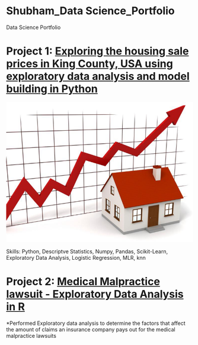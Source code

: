 # Shubham_Data Science_Portfolio
Data Science Portfolio

# Project 1: [Exploring the housing sale prices in King County, USA using exploratory data analysis and model building in Python](https://github.com/shubham199408/Predicting-housing-prices-in-King-County-USA)

![](/images/0_XMbwmj-4r80bBuIg.jpg)

Skills: Python, Descriptve Statistics, Numpy, Pandas, Scikit-Learn, Exploratory Data Analysis, Logistic Regression, MLR, knn


# Project 2: [Medical Malpractice lawsuit - Exploratory Data Analysis in R](https://github.com/shubham199408/Medical-Malpractice-lawsuit-in-R)

*Performed Exploratory data analysis to determine the factors that affect the amount of claims an insurance company pays out for the medical malpractice lawsuits
